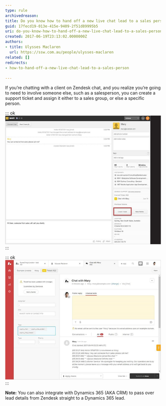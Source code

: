 ```yaml
---
type: rule
archivedreason: 
title: Do you know how to hand off a new live chat lead to a sales person using support?
guid: 17fecd19-013e-415e-9409-2f51d89995b5
uri: do-you-know-how-to-hand-off-a-new-live-chat-lead-to-a-sales-person-using-support
created: 2017-06-19T23:13:02.0000000Z
authors:
- title: Ulysses Maclaren
  url: https://ssw.com.au/people/ulysses-maclaren
related: []
redirects:
- how-to-hand-off-a-new-live-chat-lead-to-a-sales-person

---
```


If you’re chatting with a client on Zendesk chat, and you realize you’re going to need to involve someone else, such as a salesperson, you can create a support ticket and assign it either to a sales group, or else a specific person.

<!--endintro-->


::: ok  
![Figure: Chatter can create a ticket directly from the chat window](zendesk-handoff-1-min.jpg)  
:::


::: ok  
![Figure: ticket is then created with chat history appended](zendesk-handoff-2-min.jpg)  
:::

**Note:** You can also integrate with Dynamics 365 (AKA CRM) to pass over lead details from Zendesk straight to a Dynamics 365 lead.
